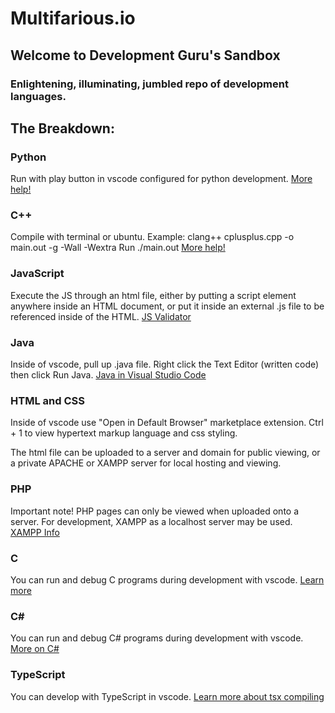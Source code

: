 # Multifarious.io

## Welcome to Development Guru's Sandbox

### Enlightening, illuminating, jumbled repo of development languages.

## The Breakdown:

### Python
Run with play button in vscode configured for python development.
[More help!](https://code.visualstudio.com/docs/python/python-tutorial)

### C++
Compile with terminal or ubuntu. 
Example: clang++ cplusplus.cpp -o main.out -g -Wall -Wextra
Run ./main.out
[More help!](https://www.tutorialspoint.com/How-to-compile-and-run-the-Cplusplus-program)

### JavaScript
Execute the JS through an html file, either by putting a script element anywhere inside an HTML document, or put it inside an external .js file to be referenced inside of the HTML.
[JS Validator](https://beautifytools.com/javascript-validator.php)

### Java

Inside of vscode, pull up .java file. Right click the Text Editor (written code) then click Run Java. 
[Java in Visual Studio Code](https://code.visualstudio.com/docs/languages/java)

### HTML and CSS
Inside of vscode use "Open in Default Browser" marketplace extension. Ctrl + 1 to view hypertext markup language and css styling. 

The html file can be uploaded to a server and domain for public viewing, or a private APACHE or XAMPP server for local hosting and viewing.

### PHP
Important note! PHP pages can only be viewed when uploaded onto a server. For development, XAMPP as a localhost server may be used. 
[XAMPP Info](https://www.apachefriends.org/index.html)

### C
You can run and debug C programs during development with vscode. 
[Learn more](https://code.visualstudio.com/docs/languages/cpp)

### C#
You can run and debug C# programs during development with vscode.
[More on C#](https://code.visualstudio.com/docs/languages/csharp)

### TypeScript

You can develop with TypeScript in vscode.
[Learn more about tsx compiling](https://code.visualstudio.com/docs/typescript/typescript-compiling)

